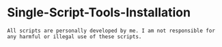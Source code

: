 # Single-Script-Tools-Installation
    All scripts are personally developed by me. I am not responsible for any harmful or illegal use of these scripts.
    
